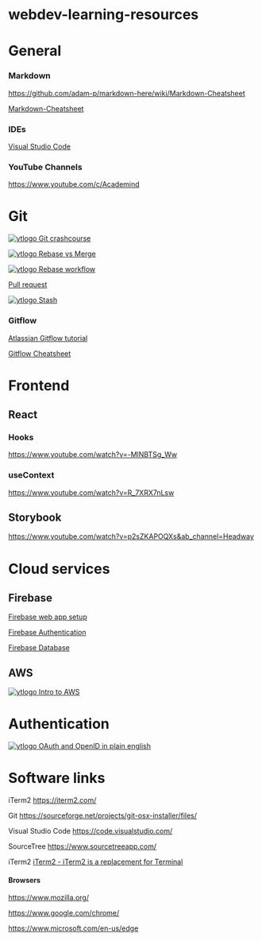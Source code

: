 # webdev-learning-resources

# General

### Markdown
https://github.com/adam-p/markdown-here/wiki/Markdown-Cheatsheet

[Markdown-Cheatsheet](https://github.com/adam-p/markdown-here/wiki/Markdown-Cheatsheet  "Markdown-Cheatsheet")

### IDEs

[Visual Studio Code](https://code.visualstudio.com/)

### YouTube Channels

https://www.youtube.com/c/Academind

# Git

[![ytlogo] Git crashcourse](https://www.youtube.com/watch?v=_OZVJpLHUaI)

[![ytlogo] Rebase vs Merge](https://www.youtube.com/watch?v=CRlGDDprdOQ)

[![ytlogo] Rebase workflow](https://www.youtube.com/watch?v=f1wnYdLEpgI)

[Pull request](https://www.atlassian.com/git/tutorials/making-a-pull-request)

[![ytlogo] Stash](https://www.youtube.com/watch?v=DeU6opFU_zw)

### Gitflow

[Atlassian Gitflow tutorial](https://www.atlassian.com/git/tutorials/comparing-workflows/gitflow-workflow)

[Gitflow Cheatsheet](https://danielkummer.github.io/git-flow-cheatsheet/)


# Frontend

## React

### Hooks
https://www.youtube.com/watch?v=-MlNBTSg_Ww

### useContext
https://www.youtube.com/watch?v=R_7XRX7nLsw

## Storybook
https://www.youtube.com/watch?v=p2sZKAPOQXs&ab_channel=Headway


# Cloud services

## Firebase

[Firebase web app setup](https://firebase.google.com/docs/web/setup)

[Firebase Authentication](https://firebase.google.com/docs/auth)

[Firebase Database](https://firebase.google.com/docs/database/web/start)

## AWS

[![ytlogo] Intro to AWS](https://www.youtube.com/watch?v=ubCNZRNjhyo)


# Authentication 

[![ytlogo] OAuth and OpenID in plain english](https://www.youtube.com/watch?v=ubCNZRNjhyo)


# Software links

iTerm2
https://iterm2.com/

Git
https://sourceforge.net/projects/git-osx-installer/files/

Visual Studio Code
https://code.visualstudio.com/

SourceTree
https://www.sourcetreeapp.com/

iTerm2
[iTerm2 - iTerm2 is a replacement for Terminal](https://iterm2.com/)

#### Browsers
https://www.mozilla.org/

https://www.google.com/chrome/

https://www.microsoft.com/en-us/edge



[ytlogo]: https://www.youtube.com/favicon.ico "YouTube logo"
